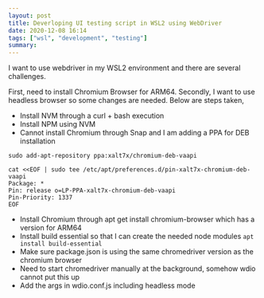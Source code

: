 ```yaml
---
layout: post
title: Deverloping UI testing script in WSL2 using WebDriver 
date: 2020-12-08 16:14
tags: ["wsl", "development", "testing"]
summary:
---
```


I want to use webdriver in my WSL2 environment and there are several challenges. 

First, need to install Chromium Browser for ARM64. Secondly, I want to use headless browser so some changes are needed. Below are steps taken,

- Install NVM through a curl + bash execution
- Install NPM using NVM
- Cannot install Chromium through Snap and I am adding a PPA for DEB installation

```
sudo add-apt-repository ppa:xalt7x/chromium-deb-vaapi

cat <<EOF | sudo tee /etc/apt/preferences.d/pin-xalt7x-chromium-deb-vaapi
Package: *
Pin: release o=LP-PPA-xalt7x-chromium-deb-vaapi
Pin-Priority: 1337
EOF
```
- Install Chromium through apt get install chromium-browser which has a version for ARM64
- Install build essential so that I can create the needed node modules `apt install build-essential`
- Make sure package.json is using the same chromedriver version as the chromium browser
- Need to start chromedriver manually at the background, somehow wdio cannot put this up
- Add the args in wdio.conf.js including headless mode